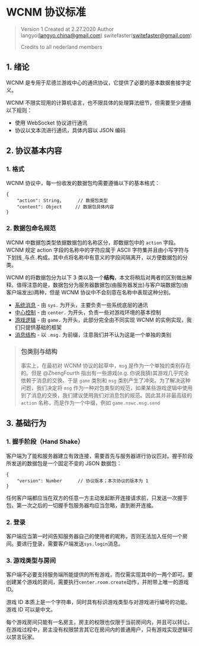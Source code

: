 # WCNM 协议标准

> Version 1
> Created at 2.27.2020
> Author
>   langyo(langyo.china@gmail.com)
>   switefaster(switefaster@gmail.com)
>
> Credits to all nederland members

## 1. 绪论

WCNM 是专用于尼德兰游戏中心的通讯协议，它提供了必要的基本数据套接字定义。

WCNM 不限实现用的计算机语言，也不限具体的处理算法细节，但需要至少遵循以下规则：

- 使用 WebSocket 协议进行通讯
- 协议以文本流进行通讯，具体内容以 JSON 编码

## 2. 协议基本内容

### 1. 格式

WCNM 协议中，每一份收发的数据包均需要遵循以下的基本格式：

```json5
{
    "action": String,      // 数据包类型
    "content": Object     // 数据包具体内容
}
```

### 2. 数据包命名规范

WCNM 中数据包类型依据数据包的名称区分，即数据包中的 ```action``` 字段。WCNM 规定 action 字段的名称中的字符应属于 ASCII 字符集并且由小写字符与下划线```_```与点```.```构成。其中点将名称中有意义的字段间隔离开，以方便数据包的分类。

WCNM 的将数据包分为以下 3 类以及一个**结构**，本文将稍后对两者的区别做出解释。值得注意的是，数据包分为服务器数据包(由服务器发出)与客户端数据包(由客户端发出)两种，但是 WCNM 协议中不会刻意在名称中表现这种分别。

- [系统消息](sys.md) - 由 ```sys.``` 为开头，主要负责一些系统底层的通讯
- [中心控制](center.md) - 由 ```center.``` 为开头，负责一些对游戏环境的基本控制
- [游戏逻辑](game.md) - 由 ```game.``` 为开头，此部分完全由不同实现 WCNM 的实例实现，我们只提供基础的框架
- [消息结构](msg.md) - 以 ```.msg.``` 为前缀，注意我们并不认为这是一个单独的类别

> ### 包类别与结构
>
> 事实上，在最初对 WCNM 协议的起草中，```msg``` 是作为一个单独的类别存在的。但是 @ZhengFourth 指出有一些游戏(e.g. 你说我猜)其游戏几乎完全依赖于消息的交换。于是 ```game``` 类别和 ```msg``` 类别产生了冲突。为了解决这种问题，我们决定将 ```msg``` 作为一种对包类型的规范，如果某些游戏逻辑中使用到了消息的交换，我们建议使用我们对消息包的规范。因此其并非最高级的 ```action``` 名称，而是作为一个中缀，例如 ```game.nswc.msg.send```

## 3. 基础行为

### 1. 握手阶段（Hand Shake）

客户端为了能和服务器建立有效连接，需要首先与服务器进行协议匹对。握手阶段所发送的数据包是一个固定不变的 JSON 数据包：

```json5
{
    "version": Number      // 协议版本；本次协议的版本为 1
}
```

任何客户端都应当在双方的任意一方主动发起断开连接请求前，只发送一次握手包，第一次之后的一切握手包服务器均应当忽略，直到断开连接。

### 2. 登录

客户端应当第一时间告知服务器自己的使用者的昵称，否则无法加入任何一个房间。要进行登录，需要客户端发送```sys.login```消息。

### 3. 游戏类型与房间

客户端不必要支持服务端所能提供的所有游戏，而仅需实现其中的一两个即可。要创建某个游戏的房间，需要执行```center.room.create```动作，并附带上唯一的游戏 ID。

游戏 ID 本质上是一个字符串，同时具有标识游戏类型与对游戏进行编号的功能。游戏 ID 可以是中文。

每个游戏房间只能有一名房主，房主的权限也仅限于当前房间内，并且可以转让。在游戏过程中，房主没有权限禁言其它在房间内的普通用户，只有游戏实现逻辑可以禁言玩家。
